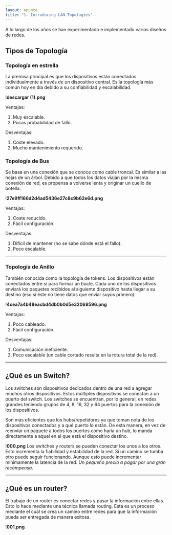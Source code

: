 ```yaml
---
layout: apunte
title: "1. Introducing LAN Topologies"
---
```


A lo largo de los años se han experimentado e implementado varios diseños de redes.

<h2>Tipos de Topología</h2>
<h3>Topología en estrella</h3>
La premisa principal es que los dispositivos están conectados individualmente a través de un dispositivo central. Es la topología más común hoy en día debido a su confiabilidad y escalabilidad.

!**descargar (1).png**

Ventajas:
1. Muy escalable.
2. Pocas probabilidad de fallo.

Desventajas:
1. Coste elevado.
2. Mucho mantenimiento requerido.
<h3>Topología de Bus</h3>
Se basa en una conexión que se conoce como cable troncal. Es similar a las hojas de un árbol.
Debido a que todos los datos viajan por la misma conexión de red, es propensa a volverse lenta y originar un cuello de botella.

!**27e9ff166d2d4ad5436e27c8c9b62e6d.png**

Ventajas:
1. Coste reducido.
2. Fácil configuración.

Desventajas:
1. Difícil de mantener (no se sabe dónde está el fallo).
2. Poco escalable.

----------------------
<h3>Topología de Anillo</h3>
También conocida como la topología de tokens. Los dispositivos están conectados entre sí para formar un bucle.
Cada uno de los dispositivos enviará los paquetes recibidos al siguiente dispositivo hasta llegar a su destino (eso si éste no tiene datos que enviar suyos primero).

!**4cea7a4b48eacbd4db0b0d5e32068596.png**

Ventajas:
1. Poco cableado.
2. Fácil configuración.

Desventajas:
1. Comunicación ineficiente.
2. Poco escalable (un cable cortado resulta en la rotura total de la red).

-----------------------
<h2>¿Qué es un Switch?</h2>
Los switches son dispositivos dedicados dentro de una red a agregar muchos otros dispositivos. Estos múltiples dispositivos se conectan a un puerto del switch. Los switches se encuentran, por lo general, en redes grandes teniendo grupos de 4, 8, 16, 32 y 64 puertos para la conexión de los dispositivos.

Son más eficientes que los hubs/repetidores ya que toman nota de los dispositivos conectados y a qué puerto lo están. De esta manera, en vez de reenviar un paquete a todos los puertos como haría un hub, lo manda directamente a aquel en el que está el dispositivo destino.

!**000.png**
Los switches y routers se pueden conectar los unos a los otros. Esto incrementa la fiabilidad y estabilidad de la red. Si un camino se tumba otro puede seguir funcionando. Aunque esto puede incrementar mínimamente la latencia de la red. *Un pequeño precio a pagar por una gran recompensa.*

--------------
<h2>¿Qué es un router?</h2>
El trabajo de un router es conectar redes y pasar la información entre ellas. Esto lo hace mediante una técnica llamada routing.
Esta es un proceso mediante el cual se crea un camino entre redes para que la información pueda ser entregada de manera exitosa.

!**001.png**


